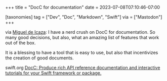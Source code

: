 +++
title = "DocC for documentation"
date = 2023-07-08T07:10:46-07:00

[taxonomies]
tag = ["Dev", "Doc", "Markdown", "Swift"]
via = ["Mastodon"]
+++

via [Miguel de Icaza](https://mastodon.social/@Migueldeicaza/110678261674512544): I have a nerd crush on DocC for documentation. So many good decisions, but also, what an amazing list of features that work out of the box.

<!-- more -->

It is a blessing to have a tool that is easy to use, but also that incentivizes the creation of good documents.

swift.org [DocC: Produce rich API reference documentation and interactive tutorials for your Swift framework or package.](https://www.swift.org/documentation/docc/#)

